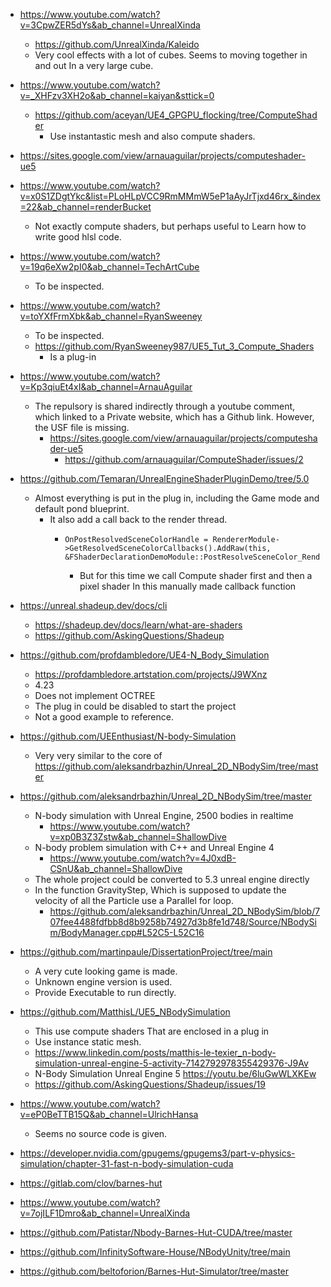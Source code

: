 ﻿- https://www.youtube.com/watch?v=3CpwZER5dYs&ab_channel=UnrealXinda
    - https://github.com/UnrealXinda/Kaleido
    - Very cool effects with a lot of cubes. Seems to moving together in and out In a very large cube.

- https://www.youtube.com/watch?v=_XHFzv3XH2o&ab_channel=kaiyan&sttick=0
    - https://github.com/aceyan/UE4_GPGPU_flocking/tree/ComputeShader
        - Use instantastic mesh and also compute shaders.
- https://sites.google.com/view/arnauaguilar/projects/computeshader-ue5
- https://www.youtube.com/watch?v=x0S1ZDgtYkc&list=PLoHLpVCC9RmMMmW5eP1aAyJrTjxd46rx_&index=22&ab_channel=renderBucket
    - Not exactly compute shaders, but perhaps useful to Learn how to write good hlsl code.
- https://www.youtube.com/watch?v=19q6eXw2pI0&ab_channel=TechArtCube
    - To be inspected.
- https://www.youtube.com/watch?v=toYXfFrmXbk&ab_channel=RyanSweeney
    - To be inspected.
    - https://github.com/RyanSweeney987/UE5_Tut_3_Compute_Shaders
        - Is a plug-in
- https://www.youtube.com/watch?v=Kp3qiuEt4xI&ab_channel=ArnauAguilar
    - The repulsory is shared indirectly through a youtube comment, which linked to a Private website, which has a Github link. However, the USF file is missing.
        - https://sites.google.com/view/arnauaguilar/projects/computeshader-ue5
            - https://github.com/arnauaguilar/ComputeShader/issues/2

- https://github.com/Temaran/UnrealEngineShaderPluginDemo/tree/5.0
    - Almost everything is put in the plug in, including the Game mode and default pond blueprint.
        - It also add a call back to the render thread.
            -     OnPostResolvedSceneColorHandle = RendererModule->GetResolvedSceneColorCallbacks().AddRaw(this, &FShaderDeclarationDemoModule::PostResolveSceneColor_RenderThread);
                - But for this time we call Compute shader first and then a pixel shader In this manually made callback function

- https://unreal.shadeup.dev/docs/cli
    - https://shadeup.dev/docs/learn/what-are-shaders
    - https://github.com/AskingQuestions/Shadeup
- https://github.com/profdambledore/UE4-N_Body_Simulation
    - https://profdambledore.artstation.com/projects/J9WXnz
    - 4.23
    - Does not implement OCTREE
    - The plug in could be disabled to start the project
    - Not a good example to reference.
- https://github.com/UEEnthusiast/N-body-Simulation
    - Very very similar to the core of https://github.com/aleksandrbazhin/Unreal_2D_NBodySim/tree/master
- https://github.com/aleksandrbazhin/Unreal_2D_NBodySim/tree/master
    - N-body simulation with Unreal Engine, 2500 bodies in realtime
        - https://www.youtube.com/watch?v=xp0B3Z3Zstw&ab_channel=ShallowDive
    - N-body problem simulation with C++ and Unreal Engine 4
        - https://www.youtube.com/watch?v=4J0xdB-CSnU&ab_channel=ShallowDive
    - The whole project could be converted to 5.3 unreal engine directly
    - In the function GravityStep, Which is supposed to update the velocity of all the Particle use a Parallel for loop.
        - https://github.com/aleksandrbazhin/Unreal_2D_NBodySim/blob/707fee4488fdfbb8d8b9258b74927d3b8fe1d748/Source/NBodySim/BodyManager.cpp#L52C5-L52C16
- https://github.com/martinpaule/DissertationProject/tree/main
    - A very cute looking game is made.
    - Unknown engine version is used.
    - Provide Executable  to run directly.
- https://github.com/MatthisL/UE5_NBodySimulation
    - This use compute shaders That are enclosed in a plug in
    - Use instance static mesh.
    - https://www.linkedin.com/posts/matthis-le-texier_n-body-simulation-unreal-engine-5-activity-7142792978355429376-J9Av
    - N-Body Simulation Unreal Engine 5 https://youtu.be/6luGwWLXKEw
    - https://github.com/AskingQuestions/Shadeup/issues/19
- https://www.youtube.com/watch?v=eP0BeTTB15Q&ab_channel=UlrichHansa
    - Seems no source code is given.
- https://developer.nvidia.com/gpugems/gpugems3/part-v-physics-simulation/chapter-31-fast-n-body-simulation-cuda
- https://gitlab.com/clov/barnes-hut
- https://www.youtube.com/watch?v=7ojILF1Dmro&ab_channel=UnrealXinda
- https://github.com/Patistar/Nbody-Barnes-Hut-CUDA/tree/master
- https://github.com/InfinitySoftware-House/NBodyUnity/tree/main
- https://github.com/beltoforion/Barnes-Hut-Simulator/tree/master